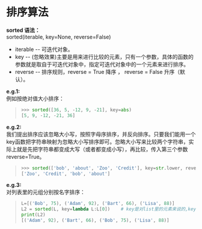 # 排序算法

**sorted 语法：**  
sorted(iterable, key=None, reverse=False)  

* iterable -- 可迭代对象。  
* key -- (忽略效果)主要是用来进行比较的元素，只有一个参数，具体的函数的参数就是取自于可迭代对象中，指定可迭代对象中的一个元素来进行排序。  
* reverse -- 排序规则，reverse = True 降序 ， reverse = False 升序（默认）。




**e.g.1:**  
例如按绝对值大小排序：
> ```python
> >>> sorted([36, 5, -12, 9, -21], key=abs)
> [5, 9, -12, -21, 36]
>```


**e.g.2:**  
我们提出排序应该忽略大小写，按照字母序排序，并反向排序。只要我们能用一个key函数把字符串映射为忽略大小写排序即可。忽略大小写来比较两个字符串，实际上就是先把字符串都变成大写（或者都变成小写），再比较，传入第三个参数reverse=True。  


> ```python
> >>> sorted(['bob', 'about', 'Zoo', 'Credit'], key=str.lower, reverse=True)
> ['Zoo', 'Credit', 'bob', 'about']
> ```



**e.g.3:**  
对列表里的元组分别按名字排序：


> ```python
> L=[('Bob', 75), ('Adam', 92), ('Bart', 66), ('Lisa', 88)]
> L2 = sorted(L, key=lambda L:L[0])    # key是对list里的元素来说的,key=lambda L:L[0]中的L其实是('Bob', 75)
> print(L2)
> [('Adam', 92), ('Bart', 66), ('Bob', 75), ('Lisa', 88)]
> ```
